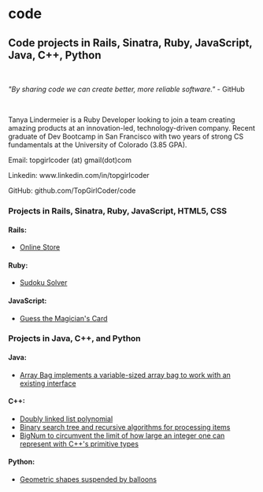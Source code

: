 # code
<h2>Code projects in Rails, Sinatra, Ruby, JavaScript, Java, C++, Python</h2><br>
<p><i>"By sharing code we can create better, more reliable software."</i> - GitHub</p><br> 
<p>Tanya Lindermeier is a Ruby Developer looking to join a team creating amazing products at an innovation-led, technology-driven company.  Recent graduate of Dev Bootcamp in San Francisco with two years of strong CS fundamentals at the University of Colorado (3.85 GPA).</p>  
<p>Email: topgirlcoder (at) gmail(dot)com</p>
<p>Linkedin: www.linkedin.com/in/topgirlcoder</p> 
<p>GitHub: github.com/TopGirlCoder/code</p>

<h3>Projects in Rails, Sinatra, Ruby, JavaScript, HTML5, CSS</h3>
<h4>Rails:</h4>
<ul>
	<li><a href="rails/rails-online-shop-challenge">Online Store</a></li>
</ul>

<h4>Ruby:</h4>
<ul>
	<li><a href="ruby/sudoku">Sudoku Solver</a></li>
</ul>

<h4>JavaScript:</h4>
<ul>
	<li><a href="javaScript/magician">Guess the Magician's Card</a></li>
</ul>

<h3>Projects in Java, C++, and Python</h3>
<h4>Java:</h4>
<ul>
	<li><a href="java/ArrayBag">Array Bag implements a variable-sized array bag to work with an existing interface</a></li>
</ul>

<h4>C++:</h4>
<ul>
	<li><a href="cPlusPlus/DoublyLinkedList">Doubly linked list polynomial</a></li>
	<li><a href="cPlusPlus/BinarySearchTreeBag">Binary search tree and recursive algorithms for processing items</a></li>	
	<li><a href="cPlusPlus/BigNum">BigNum to circumvent the limit of how large an integer one can represent with C++'s primitive types</a></li>
</ul>

<h4>Python:</h4>
<ul>
	<li><a href="python/caterpillar">Geometric shapes suspended by balloons</a></li>
</ul>